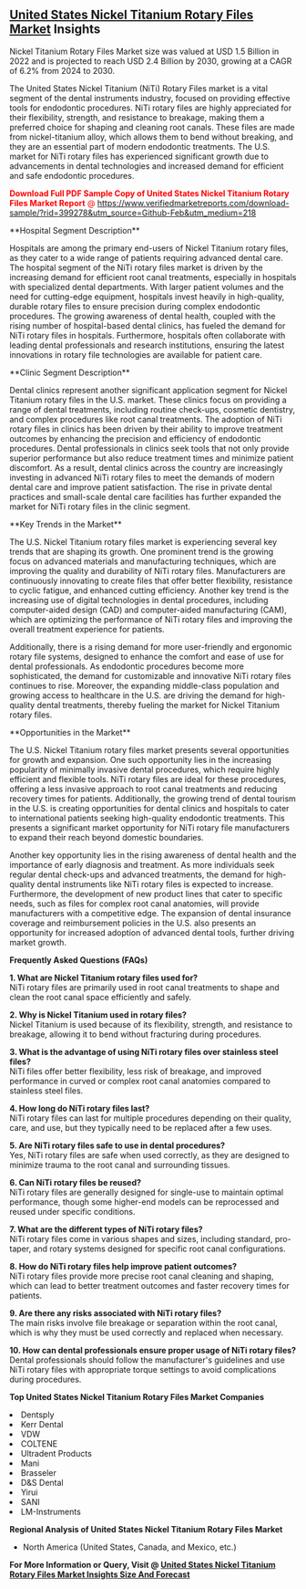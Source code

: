 <h2><a href="https://www.verifiedmarketreports.com/download-sample/?rid=399278&amp;utm_source=Github-Feb&amp;utm_medium=218" target="_blank">United States Nickel Titanium Rotary Files Market</a> Insights</h2><p>Nickel Titanium Rotary Files Market size was valued at USD 1.5 Billion in 2022 and is projected to reach USD 2.4 Billion by 2030, growing at a CAGR of 6.2% from 2024 to 2030.</p><p> <p>The United States Nickel Titanium (NiTi) Rotary Files market is a vital segment of the dental instruments industry, focused on providing effective tools for endodontic procedures. NiTi rotary files are highly appreciated for their flexibility, strength, and resistance to breakage, making them a preferred choice for shaping and cleaning root canals. These files are made from nickel-titanium alloy, which allows them to bend without breaking, and they are an essential part of modern endodontic treatments. The U.S. market for NiTi rotary files has experienced significant growth due to advancements in dental technologies and increased demand for efficient and safe endodontic procedures.</p> <p><p><span class=""><span style="color: #ff0000;"><strong>Download Full PDF Sample Copy of United States Nickel Titanium Rotary Files Market Report</strong> @ </span><a href="https://www.verifiedmarketreports.com/download-sample/?rid=399278&amp;utm_source=Github-Feb&amp;utm_medium=218" target="_blank">https://www.verifiedmarketreports.com/download-sample/?rid=399278&amp;utm_source=Github-Feb&amp;utm_medium=218</a></span></p></p> <p>**Hospital Segment Description**</p> <p>Hospitals are among the primary end-users of Nickel Titanium rotary files, as they cater to a wide range of patients requiring advanced dental care. The hospital segment of the NiTi rotary files market is driven by the increasing demand for efficient root canal treatments, especially in hospitals with specialized dental departments. With larger patient volumes and the need for cutting-edge equipment, hospitals invest heavily in high-quality, durable rotary files to ensure precision during complex endodontic procedures. The growing awareness of dental health, coupled with the rising number of hospital-based dental clinics, has fueled the demand for NiTi rotary files in hospitals. Furthermore, hospitals often collaborate with leading dental professionals and research institutions, ensuring the latest innovations in rotary file technologies are available for patient care.</p> <p>**Clinic Segment Description**</p> <p>Dental clinics represent another significant application segment for Nickel Titanium rotary files in the U.S. market. These clinics focus on providing a range of dental treatments, including routine check-ups, cosmetic dentistry, and complex procedures like root canal treatments. The adoption of NiTi rotary files in clinics has been driven by their ability to improve treatment outcomes by enhancing the precision and efficiency of endodontic procedures. Dental professionals in clinics seek tools that not only provide superior performance but also reduce treatment times and minimize patient discomfort. As a result, dental clinics across the country are increasingly investing in advanced NiTi rotary files to meet the demands of modern dental care and improve patient satisfaction. The rise in private dental practices and small-scale dental care facilities has further expanded the market for NiTi rotary files in the clinic segment.</p> <p>**Key Trends in the Market**</p> <p>The U.S. Nickel Titanium rotary files market is experiencing several key trends that are shaping its growth. One prominent trend is the growing focus on advanced materials and manufacturing techniques, which are improving the quality and durability of NiTi rotary files. Manufacturers are continuously innovating to create files that offer better flexibility, resistance to cyclic fatigue, and enhanced cutting efficiency. Another key trend is the increasing use of digital technologies in dental procedures, including computer-aided design (CAD) and computer-aided manufacturing (CAM), which are optimizing the performance of NiTi rotary files and improving the overall treatment experience for patients.</p> <p>Additionally, there is a rising demand for more user-friendly and ergonomic rotary file systems, designed to enhance the comfort and ease of use for dental professionals. As endodontic procedures become more sophisticated, the demand for customizable and innovative NiTi rotary files continues to rise. Moreover, the expanding middle-class population and growing access to healthcare in the U.S. are driving the demand for high-quality dental treatments, thereby fueling the market for Nickel Titanium rotary files.</p> <p>**Opportunities in the Market**</p> <p>The U.S. Nickel Titanium rotary files market presents several opportunities for growth and expansion. One such opportunity lies in the increasing popularity of minimally invasive dental procedures, which require highly efficient and flexible tools. NiTi rotary files are ideal for these procedures, offering a less invasive approach to root canal treatments and reducing recovery times for patients. Additionally, the growing trend of dental tourism in the U.S. is creating opportunities for dental clinics and hospitals to cater to international patients seeking high-quality endodontic treatments. This presents a significant market opportunity for NiTi rotary file manufacturers to expand their reach beyond domestic boundaries.</p> <p>Another key opportunity lies in the rising awareness of dental health and the importance of early diagnosis and treatment. As more individuals seek regular dental check-ups and advanced treatments, the demand for high-quality dental instruments like NiTi rotary files is expected to increase. Furthermore, the development of new product lines that cater to specific needs, such as files for complex root canal anatomies, will provide manufacturers with a competitive edge. The expansion of dental insurance coverage and reimbursement policies in the U.S. also presents an opportunity for increased adoption of advanced dental tools, further driving market growth.</p> <p><b>Frequently Asked Questions (FAQs)</b></p> <p><b>1. What are Nickel Titanium rotary files used for?</b><br> NiTi rotary files are primarily used in root canal treatments to shape and clean the root canal space efficiently and safely.</p> <p><b>2. Why is Nickel Titanium used in rotary files?</b><br> Nickel Titanium is used because of its flexibility, strength, and resistance to breakage, allowing it to bend without fracturing during procedures.</p> <p><b>3. What is the advantage of using NiTi rotary files over stainless steel files?</b><br> NiTi files offer better flexibility, less risk of breakage, and improved performance in curved or complex root canal anatomies compared to stainless steel files.</p> <p><b>4. How long do NiTi rotary files last?</b><br> NiTi rotary files can last for multiple procedures depending on their quality, care, and use, but they typically need to be replaced after a few uses.</p> <p><b>5. Are NiTi rotary files safe to use in dental procedures?</b><br> Yes, NiTi rotary files are safe when used correctly, as they are designed to minimize trauma to the root canal and surrounding tissues.</p> <p><b>6. Can NiTi rotary files be reused?</b><br> NiTi rotary files are generally designed for single-use to maintain optimal performance, though some higher-end models can be reprocessed and reused under specific conditions.</p> <p><b>7. What are the different types of NiTi rotary files?</b><br> NiTi rotary files come in various shapes and sizes, including standard, pro-taper, and rotary systems designed for specific root canal configurations.</p> <p><b>8. How do NiTi rotary files help improve patient outcomes?</b><br> NiTi rotary files provide more precise root canal cleaning and shaping, which can lead to better treatment outcomes and faster recovery times for patients.</p> <p><b>9. Are there any risks associated with NiTi rotary files?</b><br> The main risks involve file breakage or separation within the root canal, which is why they must be used correctly and replaced when necessary.</p> <p><b>10. How can dental professionals ensure proper usage of NiTi rotary files?</b><br> Dental professionals should follow the manufacturer's guidelines and use NiTi rotary files with appropriate torque settings to avoid complications during procedures.</p> </p><p><strong>Top United States Nickel Titanium Rotary Files Market Companies</strong></p><div data-test-id=""><p><li>Dentsply</li><li> Kerr Dental</li><li> VDW</li><li> COLTENE</li><li> Ultradent Products</li><li> Mani</li><li> Brasseler</li><li> D&S Dental</li><li> Yirui</li><li> SANI</li><li> LM-Instruments</li></p><div><strong>Regional Analysis of&nbsp;United States Nickel Titanium Rotary Files Market</strong></div><ul><li dir="ltr"><p dir="ltr">North America&nbsp;(United States, Canada, and Mexico, etc.)</p></li></ul><p><strong>For More Information or Query, Visit @&nbsp;</strong><strong><a href="https://www.verifiedmarketreports.com/product/nickel-titanium-rotary-files-market/?utm_source=Github-Feb&amp;utm_medium=218" target="_blank">United States Nickel Titanium Rotary Files Market Insights Size And Forecast</a></strong></p></div>
